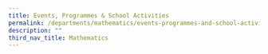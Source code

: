 ```yaml
---
title: Events, Programmes & School Activities
permalink: /departments/mathematics/events-programmes-and-school-activities/
description: ""
third_nav_title: Mathematics
---
```

